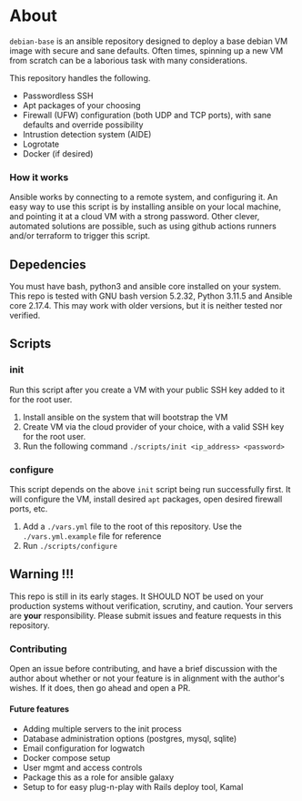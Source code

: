 # About

`debian-base` is an ansible repository designed to deploy a base debian VM image with secure and sane defaults. Often times, spinning up a new VM from scratch can be a laborious task with many considerations.

This repository handles the following.

- Passwordless SSH
- Apt packages of your choosing
- Firewall (UFW) configuration (both UDP and TCP ports), with sane defaults and override possibility
- Intrustion detection system (AIDE)
- Logrotate
- Docker (if desired)

### How it works

Ansible works by connecting to a remote system, and configuring it. An easy way to use this script is by installing ansible on your local machine, and pointing it at a cloud VM with a strong password. Other clever, automated solutions are possible, such as using github actions runners and/or terraform to trigger this script.

## Depedencies

You must have bash, python3 and ansible core installed on your system. This repo is tested with GNU bash version 5.2.32, Python 3.11.5 and Ansible core 2.17.4. This may work with older versions, but it is neither tested nor verified.

## Scripts

### init

Run this script after you create a VM with your public SSH key added to it for the root user.

1. Install ansible on the system that will bootstrap the VM
1. Create VM via the cloud provider of your choice, with a valid SSH key for the root user.
1. Run the following command `./scripts/init <ip_address> <password>`

### configure

This script depends on the above `init` script being run successfully first. It will configure the VM, install desired `apt` packages, open desired firewall ports, etc.

1. Add a `./vars.yml` file to the root of this repository. Use the `./vars.yml.example` file for reference
2. Run `./scripts/configure`

## Warning !!!

This repo is still in its early stages. It SHOULD NOT be used on your production systems without verification, scrutiny, and caution. Your servers are **your** responsibility. Please submit issues and feature requests in this repository.

### Contributing

Open an issue before contributing, and have a brief discussion with the author about whether or not your feature is in alignment with the author's wishes. If it does, then go ahead and open a PR.

#### Future features

- Adding multiple servers to the init process
- Database administration options (postgres, mysql, sqlite)
- Email configuration for logwatch
- Docker compose setup
- User mgmt and access controls
- Package this as a role for ansible galaxy
- Setup to for easy plug-n-play with Rails deploy tool, Kamal
